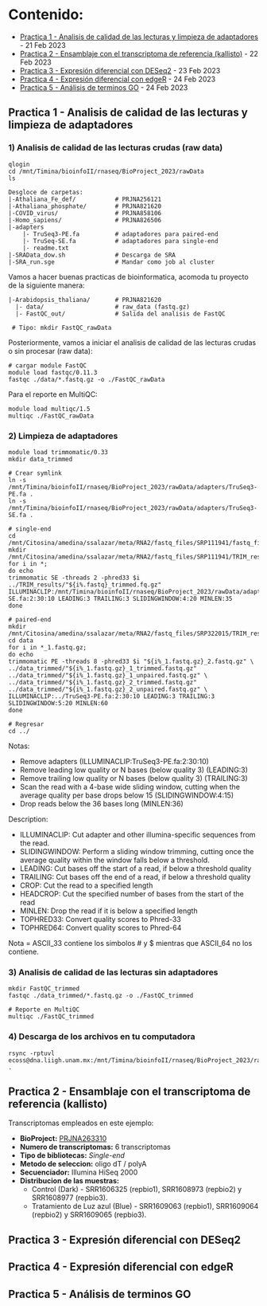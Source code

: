 # Contenido:

- [Practica 1 - Analisis de calidad de las lecturas y limpieza de adaptadores](#practica1) - 21 Feb 2023
- [Practica 2 - Ensamblaje con el transcriptoma de referencia (kallisto)](#practica2) - 22 Feb 2023
- [Practica 3 - Expresión diferencial con DESeq2](#practica3) - 23 Feb 2023
- [Practica 4 - Expresión diferencial con edgeR](#practica4) - 24 Feb 2023
- [Practica 5 - Análisis de terminos GO](#practica5) - 24 Feb 2023

## Practica 1 - Analisis de calidad de las lecturas y limpieza de adaptadores  <a name="practica1"></a>

### 1) Analisis de calidad de las lecturas crudas (raw data)

```
qlogin
cd /mnt/Timina/bioinfoII/rnaseq/BioProject_2023/rawData
ls
```

```
Desgloce de carpetas:
|-Athaliana_Fe_def/           # PRJNA256121
|-Athaliana_phosphate/        # PRJNA821620
|-COVID_virus/                # PRJNA858106
|-Homo_sapiens/               # PRJNA826506
|-adapters
    |- TruSeq3-PE.fa          # adaptadores para paired-end
    |- TruSeq-SE.fa           # adaptadores para single-end
    |- readme.txt
|-SRAData_dow.sh              # Descarga de SRA
|-SRA_run.sge                 # Mandar como job al cluster
```

Vamos a hacer buenas practicas de bioinformatica, acomoda tu proyecto de la siguiente manera:

```
|-Arabidopsis_thaliana/       # PRJNA821620
  |- data/                    # raw_data (fastq.gz)
  |- FastQC_out/              # Salida del analisis de FastQC
  
 # Tipo: mkdir FastQC_rawData
```

Posteriormente, vamos a iniciar el analisis de calidad de las lecturas crudas o sin procesar (raw data):

```
# cargar module FastQC
module load fastqc/0.11.3
fastqc ./data/*.fastq.gz -o ./FastQC_rawData
```

Para el reporte en MultiQC:

```
module load multiqc/1.5
multiqc ./FastQC_rawData
```

### 2) Limpieza de adaptadores

```
module load trimmomatic/0.33
mkdir data_trimmed

# Crear symlink
ln -s /mnt/Timina/bioinfoII/rnaseq/BioProject_2023/rawData/adapters/TruSeq3-PE.fa .
ln -s /mnt/Timina/bioinfoII/rnaseq/BioProject_2023/rawData/adapters/TruSeq3-SE.fa .

# single-end
cd /mnt/Citosina/amedina/ssalazar/meta/RNA2/fastq_files/SRP111941/fastq_files
mkdir /mnt/Citosina/amedina/ssalazar/meta/RNA2/fastq_files/SRP111941/TRIM_results
for i in *;
do echo
trimmomatic SE -threads 2 -phred33 $i ../TRIM_results/"${i%.fastq}_trimmed.fq.gz" ILLUMINACLIP:/mnt/Timina/bioinfoII/rnaseq/BioProject_2023/rawData/adapters/TruSeq-SE.fa:2:30:10 LEADING:3 TRAILING:3 SLIDINGWINDOW:4:20 MINLEN:35
done

# paired-end
mkdir /mnt/Citosina/amedina/ssalazar/meta/RNA2/fastq_files/SRP322015/TRIM_results
cd data
for i in *_1.fastq.gz;
do echo
trimmomatic PE -threads 8 -phred33 $i "${i%_1.fastq.gz}_2.fastq.gz" \
../data_trimmed/"${i%_1.fastq.gz}_1_trimmed.fastq.gz" ../data_trimmed/"${i%_1.fastq.gz}_1_unpaired.fastq.gz" \
../data_trimmed/"${i%_1.fastq.gz}_2_trimmed.fastq.gz" ../data_trimmed/"${i%_1.fastq.gz}_2_unpaired.fastq.gz" \
ILLUMINACLIP:../TruSeq3-PE.fa:2:30:10 LEADING:3 TRAILING:3 SLIDINGWINDOW:5:20 MINLEN:60
done

# Regresar
cd ../
```

Notas:

- Remove adapters (ILLUMINACLIP:TruSeq3-PE.fa:2:30:10)
- Remove leading low quality or N bases (below quality 3) (LEADING:3)
- Remove trailing low quality or N bases (below quality 3) (TRAILING:3)
- Scan the read with a 4-base wide sliding window, cutting when the average quality per base drops below 15 (SLIDINGWINDOW:4:15)
- Drop reads below the 36 bases long (MINLEN:36)

Description:

- ILLUMINACLIP: Cut adapter and other illumina-specific sequences from the read.
- SLIDINGWINDOW: Perform a sliding window trimming, cutting once the average quality within the window falls below a threshold.
- LEADING: Cut bases off the start of a read, if below a threshold quality
- TRAILING: Cut bases off the end of a read, if below a threshold quality
- CROP: Cut the read to a specified length
- HEADCROP: Cut the specified number of bases from the start of the read
- MINLEN: Drop the read if it is below a specified length
- TOPHRED33: Convert quality scores to Phred-33
- TOPHRED64: Convert quality scores to Phred-64

Nota = ASCII_33 contiene los simbolos # y $ mientras que ASCII_64 no los contiene.

### 3) Analisis de calidad de las lecturas sin adaptadores

```
mkdir FastQC_trimmed
fastqc ./data_trimmed/*.fastq.gz -o ./FastQC_trimmed

# Reporte en MultiQC
multiqc ./FastQC_trimmed
```

### 4) Descarga de los archivos en tu computadora

```
rsync -rptuvl ecoss@dna.liigh.unam.mx:/mnt/Timina/bioinfoII/rnaseq/BioProject_2023/rawData/COVID_virus/data/multiqc_report.html . 
```

## Practica 2 - Ensamblaje con el transcriptoma de referencia (kallisto) <a name="practica2"></a>

Transcriptomas empleados en este ejemplo: 

- **BioProject:** [PRJNA263310](https://www.ncbi.nlm.nih.gov/bioproject/PRJNA263310)
- **Numero de transcriptomas:** 6 transcriptomas 
- **Tipo de bibliotecas:** *Single-end*
- **Metodo de seleccion:** oligo dT / polyA
- **Secuenciador:** Illumina HiSeq 2000
- **Distribucion de las muestras:** 
    * Control (Dark) - SRR1606325 (repbio1), SRR1608973 (repbio2) y SRR1608977 (repbio3).	
    * Tratamiento de Luz azul (Blue) - SRR1609063 (repbio1), SRR1609064 (repbio2) y SRR1609065 (repbio3).




## Practica 3 - Expresión diferencial con DESeq2 <a name="practica3"></a>
## Practica 4 - Expresión diferencial con edgeR <a name="practica4"></a>
## Practica 5 - Análisis de terminos GO <a name="practica5"></a>




